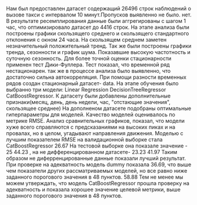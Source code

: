 
Нам был предоставлен датасет содержащий 26496 строк наблюдений о вызове такси с интервалом 10 минут.Пропусков выявленно не было. нет. В результате ресемплирования данные были аггрегированы с шагом 1 час, что оптимизировало датасет до 4416 строк.
На этапе анализа были построены графики скользящего среднего и скользящего стандартного отклонения с окном 24 часа. На скользящем среднем заметен незначительный положительный тренд. Так же были построены графики тренда, сезонности и график шума. Показавшие высокую частотность и суточную сезонность. Для более точной оценки стационарности применен тест Дики-Фуллера. Тест показал, что временной ряд нестационарен. так же в процессе анализа было выявленно, что достаточно сильна автокорреляция. При помощи разности временных рядов создан стационарный датасет- data.
На этапе обучения было выбранно три модели:
Linear Regression
DecisionTreeRegressor
CatBoostRegressor.
К датасету были добавлены дополнительные признаки(месяц, день, день недели, час, "отстающие значения", скользящее среднее) На дополненом датасете подобраны оптимальные гиперпараметры для моделей.
Качество моделей оценивалось по метрике RMSE.
Анализ сравнительных графиков, показал, что модели хуже всего справляются с предсказаниями на высоких пиках и на провалах, но в целом, угадывают направления движения.
Моделью с лучшим показателем RMSE на валидационной выборке стала CatBoostRegressor 26.67 На тестовой выборке она показале значение - 25 44.23 , на не дифференцированном датасете- 23.23 41.97 Таким образом не диферренцированные данные показали лучший результат.
При проверке на адекватность модель dummy показала 36.69, что выше чем показатели других рассматриваемых моделей, но все равно ниже заданного порогового значения в 48 пунктов. 58.88 Тем не менее мы можем утверждать, что модель CatBoostRegressor прошла проверку на адекватность и показала хорошее значение целевой метрики, выше заданного порогового значения в 48 пунктов.
